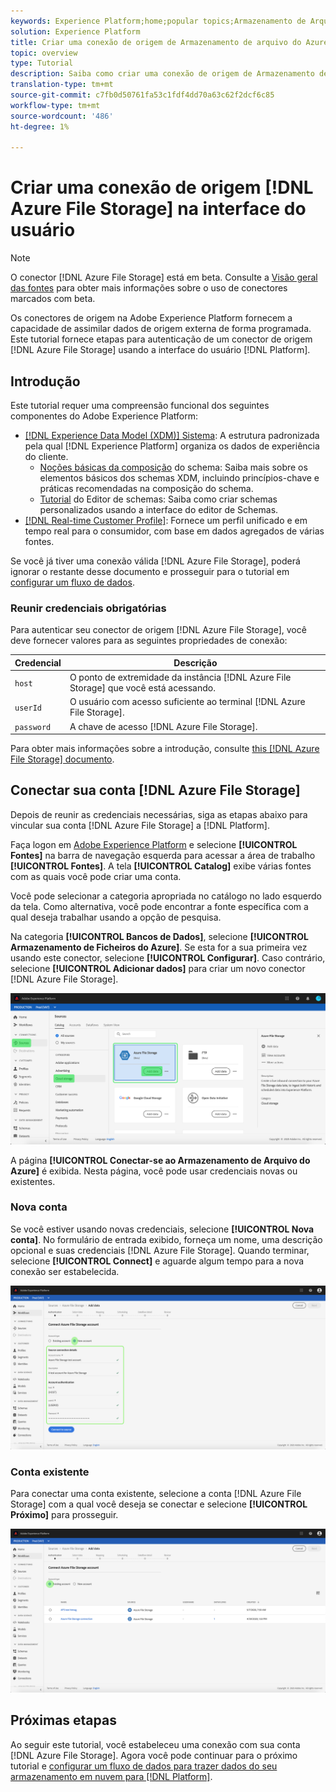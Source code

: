 ```yaml
---
keywords: Experience Platform;home;popular topics;Armazenamento de Arquivo do Azure;conector do Armazenamento de Arquivo do Azure
solution: Experience Platform
title: Criar uma conexão de origem de Armazenamento de arquivo do Azure na interface do usuário
topic: overview
type: Tutorial
description: Saiba como criar uma conexão de origem de Armazenamento de Arquivo do Azure usando a interface do usuário do Adobe Experience Platform.
translation-type: tm+mt
source-git-commit: c7fb0d50761fa53c1fdf4dd70a63c62f2dcf6c85
workflow-type: tm+mt
source-wordcount: '486'
ht-degree: 1%

---
```



# Criar uma conexão de origem [!DNL Azure File Storage] na interface do usuário

>[!NOTE]
>
>O conector [!DNL Azure File Storage] está em beta. Consulte a [Visão geral das fontes](../../../../home.md#terms-and-conditions) para obter mais informações sobre o uso de conectores marcados com beta.

Os conectores de origem na Adobe Experience Platform fornecem a capacidade de assimilar dados de origem externa de forma programada. Este tutorial fornece etapas para autenticação de um conector de origem [!DNL Azure File Storage] usando a interface do usuário [!DNL Platform].

## Introdução

Este tutorial requer uma compreensão funcional dos seguintes componentes do Adobe Experience Platform:

- [[!DNL Experience Data Model (XDM)] Sistema](../../../../../xdm/home.md): A estrutura padronizada pela qual  [!DNL Experience Platform] organiza os dados de experiência do cliente.
   - [Noções básicas da composição](../../../../../xdm/schema/composition.md) do schema: Saiba mais sobre os elementos básicos dos schemas XDM, incluindo princípios-chave e práticas recomendadas na composição do schema.
   - [Tutorial](../../../../../xdm/tutorials/create-schema-ui.md) do Editor de schemas: Saiba como criar schemas personalizados usando a interface do editor de Schemas.
- [[!DNL Real-time Customer Profile]](../../../../../profile/home.md): Fornece um perfil unificado e em tempo real para o consumidor, com base em dados agregados de várias fontes.

Se você já tiver uma conexão válida [!DNL Azure File Storage], poderá ignorar o restante desse documento e prosseguir para o tutorial em [configurar um fluxo de dados](../../dataflow/batch/cloud-storage.md).

### Reunir credenciais obrigatórias

Para autenticar seu conector de origem [!DNL Azure File Storage], você deve fornecer valores para as seguintes propriedades de conexão:

| Credencial | Descrição |
| ---------- | ----------- |
| `host` | O ponto de extremidade da instância [!DNL Azure File Storage] que você está acessando. |
| `userId` | O usuário com acesso suficiente ao terminal [!DNL Azure File Storage]. |
| `password` | A chave de acesso [!DNL Azure File Storage]. |

Para obter mais informações sobre a introdução, consulte [this [!DNL Azure File Storage] documento](https://docs.microsoft.com/en-us/azure/storage/files/storage-how-to-use-files-windows).

## Conectar sua conta [!DNL Azure File Storage]

Depois de reunir as credenciais necessárias, siga as etapas abaixo para vincular sua conta [!DNL Azure File Storage] a [!DNL Platform].

Faça logon em [Adobe Experience Platform](https://platform.adobe.com) e selecione **[!UICONTROL Fontes]** na barra de navegação esquerda para acessar a área de trabalho **[!UICONTROL Fontes]**. A tela **[!UICONTROL Catalog]** exibe várias fontes com as quais você pode criar uma conta.

Você pode selecionar a categoria apropriada no catálogo no lado esquerdo da tela. Como alternativa, você pode encontrar a fonte específica com a qual deseja trabalhar usando a opção de pesquisa.

Na categoria **[!UICONTROL Bancos de Dados]**, selecione **[!UICONTROL Armazenamento de Ficheiros do Azure]**. Se esta for a sua primeira vez usando este conector, selecione **[!UICONTROL Configurar]**. Caso contrário, selecione **[!UICONTROL Adicionar dados]** para criar um novo conector [!DNL Azure File Storage].

![catálogo](../../../../images/tutorials/create/azure-file-storage/catalog.png)

A página **[!UICONTROL Conectar-se ao Armazenamento de Arquivo do Azure]** é exibida. Nesta página, você pode usar credenciais novas ou existentes.

### Nova conta

Se você estiver usando novas credenciais, selecione **[!UICONTROL Nova conta]**. No formulário de entrada exibido, forneça um nome, uma descrição opcional e suas credenciais [!DNL Azure File Storage]. Quando terminar, selecione **[!UICONTROL Connect]** e aguarde algum tempo para a nova conexão ser estabelecida.

![connect](../../../../images/tutorials/create/azure-file-storage/new.png)

### Conta existente

Para conectar uma conta existente, selecione a conta [!DNL Azure File Storage] com a qual você deseja se conectar e selecione **[!UICONTROL Próximo]** para prosseguir.

![existente](../../../../images/tutorials/create/azure-file-storage/existing.png)

## Próximas etapas

Ao seguir este tutorial, você estabeleceu uma conexão com sua conta [!DNL Azure File Storage]. Agora você pode continuar para o próximo tutorial e [configurar um fluxo de dados para trazer dados do seu armazenamento em nuvem para [!DNL Platform]](../../dataflow/batch/cloud-storage.md).